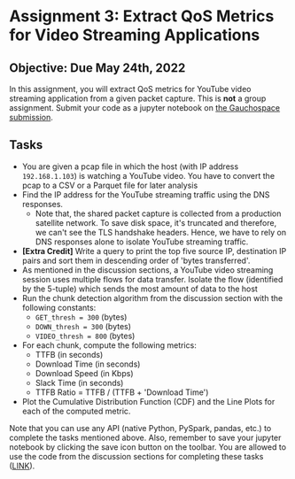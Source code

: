 # Assignment 3: Extract QoS Metrics for Video Streaming Applications

## Objective: Due May 24th, 2022
In this assignment, you will extract QoS metrics for YouTube video streaming application from a given packet capture. This is **not** a group assignment. Submit your code as a jupyter notebook on [the Gauchospace submission][1].

## Tasks
* You are given a pcap file in which the host (with IP address `192.168.1.103`) is watching a YouTube video. You have to convert the pcap to a CSV or a Parquet file for later analysis
* Find the IP address for the YouTube streaming traffic using the DNS responses.
    * Note that, the shared packet capture is collected from a production satellite network. To save disk space, it's truncated and therefore, we can't see the TLS handshake headers. Hence, we have to rely on DNS responses alone to isolate YouTube streaming traffic.
* **[Extra Credit]** Write a query to print the top five source IP, destination IP pairs and sort them in descending order of 'bytes transferred'.
* As mentioned in the discussion sections, a YouTube video streaming session uses multiple flows for data transfer. Isolate the flow (identified by the 5-tuple) which sends the most amount of data to the host
* Run the chunk detection algorithm from the discussion section with the following constants:
    * `GET_thresh = 300` (bytes)
    * `DOWN_thresh = 300` (bytes)
    * `VIDEO_thresh = 800` (bytes)
* For each chunk, compute the following metrics:
    * TTFB (in seconds) 
    * Download Time (in seconds)
    * Download Speed (in Kbps)
    * Slack Time (in seconds)
    * TTFB Ratio = TTFB / (TTFB + 'Download Time')
* Plot the Cumulative Distribution Function (CDF) and the Line Plots for each of the computed metric.


Note that you can use any API (native Python, PySpark, pandas, etc.) to complete the tasks mentioned above. Also, remember to save your jupyter notebook by clicking the save icon button on the toolbar. You are allowed to use the code from the discussion sections for completing these tasks ([LINK][2]).

[1]: https://gauchospace.ucsb.edu/courses/mod/assign/view.php?id=2018604
[2]: https://github.com/SNL-UCSB/cs176c-discussion-section/tree/master/yt_chunk_analysis
